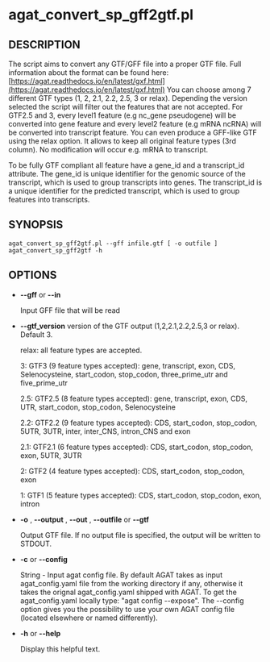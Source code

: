 # agat_convert_sp_gff2gtf.pl

## DESCRIPTION

The script aims to convert any GTF/GFF file into a proper GTF file.
Full information about the format can be found here: [https://agat.readthedocs.io/en/latest/gxf.html](https://agat.readthedocs.io/en/latest/gxf.html)
You can choose among 7 different GTF types (1, 2, 2.1, 2.2, 2.5, 3 or relax).
Depending the version selected the script will filter out the features that are not accepted.
For GTF2.5 and 3, every level1 feature (e.g nc_gene pseudogene) will be converted into
gene feature and every level2 feature (e.g mRNA ncRNA) will be converted into
transcript feature.
You can even produce a GFF-like GTF using the relax option. It allows to keep all
original feature types (3rd column). No modification will occur e.g. mRNA to transcript. 

To be fully GTF compliant all feature have a gene_id and a transcript_id attribute.
The gene_id is unique identifier for the genomic source of the transcript, which is
used to group transcripts into genes.
The transcript_id	is a unique identifier for the predicted transcript,
which is used to group features into transcripts.

## SYNOPSIS

```
agat_convert_sp_gff2gtf.pl --gff infile.gtf [ -o outfile ]
agat_convert_sp_gff2gtf -h
```

## OPTIONS

- **--gff** or **--in**

    Input GFF file that will be read

- **--gtf_version**
    version of the GTF output (1,2,2.1,2.2,2.5,3 or relax). Default 3.

    relax: all feature types are accepted.

    3: GTF3 (9 feature types accepted): gene, transcript, exon, CDS, Selenocysteine, start_codon, stop_codon, three_prime_utr and five_prime_utr

    2.5: GTF2.5 (8 feature types accepted): gene, transcript, exon, CDS, UTR, start_codon, stop_codon, Selenocysteine

    2.2: GTF2.2 (9 feature types accepted): CDS, start_codon, stop_codon, 5UTR, 3UTR, inter, inter_CNS, intron_CNS and exon

    2.1: GTF2.1 (6 feature types accepted): CDS, start_codon, stop_codon, exon, 5UTR, 3UTR

    2: GTF2 (4 feature types accepted): CDS, start_codon, stop_codon, exon

    1: GTF1 (5 feature types accepted): CDS, start_codon, stop_codon, exon, intron

- **-o** , **--output** , **--out** , **--outfile** or **--gtf**

    Output GTF file. If no output file is specified, the output will be
    written to STDOUT.

- **-c** or **--config**

    String - Input agat config file. By default AGAT takes as input agat_config.yaml file from the working directory if any,
    otherwise it takes the orignal agat_config.yaml shipped with AGAT. To get the agat_config.yaml locally type: "agat config --expose".
    The --config option gives you the possibility to use your own AGAT config file (located elsewhere or named differently).

- **-h** or **--help**

    Display this helpful text.
